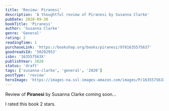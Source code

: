 ```yaml
---
title: 'Review: Piranesi'
description: 'A thoughtful review of Piranesi by Susanna Clarke'
pubDate: 2020-09-30
bookTitle: 'Piranesi'
author: 'Susanna Clarke'
genre: 'General'
rating: 2
readingTime: 1
purchaseLink: 'https://bookshop.org/books/piranesi/9781635575637'
goodreadsId: '50202953'
isbn: '163557563X'
publishYear: 2020
status: 'draft'
tags: ['susanna-clarke', 'general', '2020']
postType: 'review'
heroImage: 'https://images-na.ssl-images-amazon.com/images/P/163557563X.01.L.jpg'
---
```


Review of **Piranesi** by Susanna Clarke coming soon...

I rated this book 2 stars.